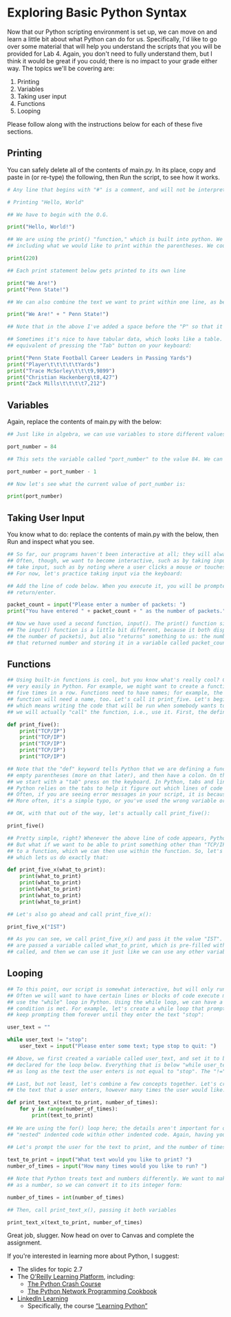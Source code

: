 # Exploring Basic Python Syntax

Now that our Python scripting environment is set up, we can move on and learn a little bit about what Python can do for us. Specifically, I'd like to go over some material that will help you understand the scripts that you will be provided for Lab 4. Again, you don't need to fully understand them, but I think it would be great if you could; there is no impact to your grade either way. The topics we'll be covering are:

1. Printing
2. Variables
3. Taking user input
4. Functions
5. Looping

Please follow along with the instructions below for each of these five sections.

 ## Printing
 
You can safely delete all of the contents of main.py. In its place, copy and paste in (or re-type) the following, then Run the script, to see how it works.

```Python
# Any line that begins with "#" is a comment, and will not be interpreted

# Printing "Hello, World"

## We have to begin with the O.G.

print("Hello, World!")

## We are using the print() "function," which is built into python. We are saying, I would like to print, and then 
## including what we would like to print within the parentheses. We could also print an integer using the print function:

print(220)

## Each print statement below gets printed to its own line

print("We Are!")
print("Penn State!")

## We can also combine the text we want to print within one line, as below:

print("We Are!" + " Penn State!")

## Note that in the above I've added a space before the "P" so that it will look nice

## Sometimes it's nice to have tabular data, which looks like a table. We can do this using "\t", which is the 
## equivalent of pressing the "Tab" button on your keyboard:

print("Penn State Football Career Leaders in Passing Yards")
print("Player\t\t\t\t\tYards")
print("Trace McSorley\t\t\t9,9899")
print("Christian Hackenberg\t8,427")
print("Zack Mills\t\t\t\t7,212")
```

## Variables

Again, replace the contents of main.py with the below:

```Python
## Just like in algebra, we can use variables to store different values. For example, consider:

port_number = 84

## This sets the variable called "port_number" to the value 84. We can modify it, such as with:

port_number = port_number - 1

## Now let's see what the current value of port_number is:

print(port_number)
```

## Taking User Input

You know what to do: replace the contents of main.py with the below, then Run and inspect what you see.

```Python
## So far, our programs haven't been interactive at all; they will always execute in exactly the same way
## Often, though, we want to become interactive, such as by taking input from the user. There are lots of ways to 
## take input, such as by noting where a user clicks a mouse or touches a screen, or by taking input over a socket. 
## For now, let's practice taking input via the keyboard:

## Add the line of code below. When you execute it, you will be prompted to enter a number; enter one, then press 
## return/enter.

packet_count = input("Please enter a number of packets: ")
print("You have entered " + packet_count + " as the number of packets.")

## Now we have used a second function, input(). The print() function simply printed out whatever we told it to. 
## The input() function is a little bit different, because it both displays something to the user (here, the prompt for 
## the number of packets), but also "returns" something to us: the number which the user enters. Here, we are taking 
## that returned number and storing it in a variable called packet_count.
```

## Functions

```Python
## Using built-in functions is cool, but you know what's really cool? Creating your own functions. We can do that
## very easily in Python. For example, we might want to create a function that lets you print a certain line of text
## five times in a row. Functions need to have names; for example, the print() function is called "print". Our
## function will need a name, too. Let's call it print_five. Let's begin by "defining" the function, 
## which means writing the code that will be run when somebody wants to use the function. Later,
## we will actually "call" the function, i.e., use it. First, the definition:

def print_five():
    print("TCP/IP")
    print("TCP/IP")
    print("TCP/IP")
    print("TCP/IP")
    print("TCP/IP")

## Note that the "def" keyword tells Python that we are defining a function. Then we name the function, then include
## empty parentheses (more on that later), and then have a colon. On the next line, and this is absolutely critical, 
## we start with a "tab" press on the keyboard. In Python, tabs and lines and spacing have meaning. In this case,
## Python relies on the tabs to help it figure out which lines of code are part of the function, and which are not.
## Often, if you are seeing error messages in your script, it is because you have a problem with indentation.
## More often, it's a simple typo, or you've used the wrong variable or function name.

## OK, with that out of the way, let's actually call print_five():

print_five()

## Pretty simple, right? Whenever the above line of code appears, Python will print "TCP/IP" five times.
## But what if we want to be able to print something other than "TCP/IP"? We can do that by "passing" a value 
## to a function, which we can then use within the function. So, let's make a function similar to print_five()
## which lets us do exactly that:

def print_five_x(what_to_print):
    print(what_to_print)
    print(what_to_print)
    print(what_to_print)
    print(what_to_print)
    print(what_to_print)

## Let's also go ahead and call print_five_x():

print_five_x("IST")

## As you can see, we call print_five_x() and pass it the value "IST". In the definition for print_five_x(), we 
## are passed a variable called what_to_print, which is pre-filled with the value from when the function was
## called, and then we can use it just like we can use any other variable.
```

## Looping

```Python
## To this point, our script is somewhat interactive, but will only run once, top to bottom, and then exit.
## Often we will want to have certain lines or blocks of code execute multiple times. One way to do this is to
## use the "while" loop in Python. Using the while loop, we can have a block of code execute repeatedly until a certain 
## condition is met. For example, let's create a while loop that prompts a user to enter some text, and will
## keep prompting them forever until they enter the text "stop":

user_text = ""

while user_text != "stop":
    user_text = input("Please enter some text; type stop to quit: ")

## Above, we first created a variable called user_text, and set it to be empty. We need to have this variable
## declared for the loop below. Everything that is below "while user_text != "stop":" and indented will run indefinitely, 
## as long as the text the user enters is not equal to "stop". The "!=" operator means "is not equal to."

## Last, but not least, let's combine a few concepts together. Let's create a new funciton that will print out
## the text that a user enters, however many times the user would like. 

def print_text_x(text_to_print, number_of_times):
    for y in range(number_of_times):
        print(text_to_print)
		
## We are using the for() loop here; the details aren't important for our purposes, but you can see that we have now
## "nested" indented code within other indented code. Again, having your indentation match up will be critical.
		
## Let's prompt the user for the text to print, and the number of times to run

text_to_print = input("What text would you like to print? ")
number_of_times = input("How many times would you like to run? ")

## Note that Python treats text and numbers differently. We want to make sure that number_of_times is treated 
## as a number, so we can convert it to its integer form:

number_of_times = int(number_of_times)

## Then, call print_text_x(), passing it both variables

print_text_x(text_to_print, number_of_times)
```

Great job, slugger. Now head on over to Canvas and complete the assignment. 

If you're interested in learning more about Python, I suggest:

* The slides for topic 2.7 
* The [O'Reilly Learning Platform](https://libraries.psu.edu/eresources/psu02110), including:
	* [The Python Crash Course](https://learning.oreilly.com/library/view/python-crash-course/9781492071266/)
	* [The Python Network Programming Cookbook](https://learning.oreilly.com/library/view/python-network-programming/9781786463999/)
* [LinkedIn Learning](https://lnkd.in/eQJ_t26)
	* Specifically, the course [“Learning Python”](https://www.linkedin.com/learning/learning-python/working-with-os-path-utilities?autoAdvance=true&autoSkip=false&autoplay=true&resume=true&u=76811570)

